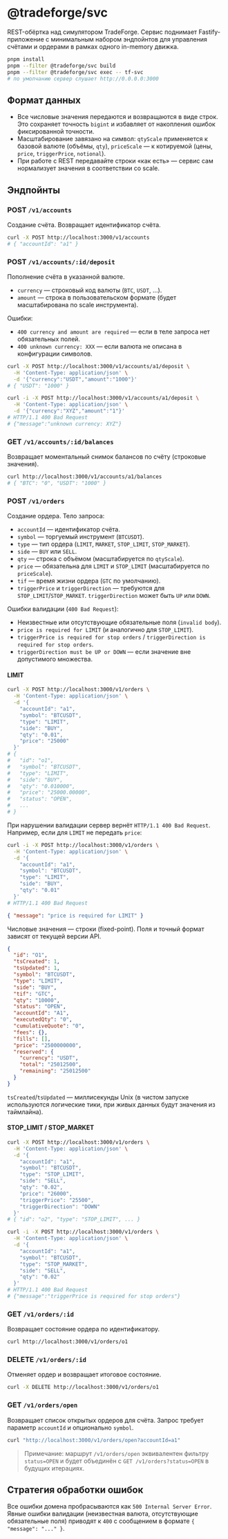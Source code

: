 # @tradeforge/svc

REST-обёртка над симулятором TradeForge. Сервис поднимает Fastify-приложение с минимальным набором эндпойнтов для управления счётами и ордерами в рамках одного in-memory движка.

```bash
pnpm install
pnpm --filter @tradeforge/svc build
pnpm --filter @tradeforge/svc exec -- tf-svc
# по умолчанию сервер слушает http://0.0.0.0:3000
```

## Формат данных

- Все числовые значения передаются и возвращаются в виде строк. Это сохраняет точность `bigint` и избавляет от накопления ошибок фиксированной точности.
- Масштабирование завязано на символ: `qtyScale` применяется к базовой валюте (объёмы, `qty`), `priceScale` — к котируемой (цены, `price`, `triggerPrice`, `notional`).
- При работе с REST передавайте строки «как есть» — сервис сам нормализует значения в соответствии со scale.

## Эндпойнты

### POST `/v1/accounts`

Создание счёта. Возвращает идентификатор счёта.

```bash
curl -X POST http://localhost:3000/v1/accounts
# { "accountId": "a1" }
```

### POST `/v1/accounts/:id/deposit`

Пополнение счёта в указанной валюте.

- `currency` — строковый код валюты (`BTC`, `USDT`, ...).
- `amount` — строка в пользовательском формате (будет масштабирована по scale инструмента).

Ошибки:

- `400 currency and amount are required` — если в теле запроса нет обязательных полей.
- `400 unknown currency: XXX` — если валюта не описана в конфигурации символов.

```bash
curl -X POST http://localhost:3000/v1/accounts/a1/deposit \
  -H 'Content-Type: application/json' \
  -d '{"currency":"USDT","amount":"1000"}'
# { "USDT": "1000" }
```

```bash
curl -i -X POST http://localhost:3000/v1/accounts/a1/deposit \
  -H 'Content-Type: application/json' \
  -d '{"currency":"XYZ","amount":"1"}'
# HTTP/1.1 400 Bad Request
# {"message":"unknown currency: XYZ"}
```

### GET `/v1/accounts/:id/balances`

Возвращает моментальный снимок балансов по счёту (строковые значения).

```bash
curl http://localhost:3000/v1/accounts/a1/balances
# { "BTC": "0", "USDT": "1000" }
```

### POST `/v1/orders`

Создание ордера. Тело запроса:

- `accountId` — идентификатор счёта.
- `symbol` — торгуемый инструмент (`BTCUSDT`).
- `type` — тип ордера (`LIMIT`, `MARKET`, `STOP_LIMIT`, `STOP_MARKET`).
- `side` — `BUY` или `SELL`.
- `qty` — строка с объёмом (масштабируется по `qtyScale`).
- `price` — обязательна для `LIMIT` и `STOP_LIMIT` (масштабируется по `priceScale`).
- `tif` — время жизни ордера (`GTC` по умолчанию).
- `triggerPrice` и `triggerDirection` — требуются для `STOP_LIMIT`/`STOP_MARKET`. `triggerDirection` может быть `UP` или `DOWN`.

Ошибки валидации (`400 Bad Request`):

- Неизвестные или отсутствующие обязательные поля (`invalid body`).
- `price is required for LIMIT` (и аналогично для `STOP_LIMIT`).
- `triggerPrice is required for stop orders` / `triggerDirection is required for stop orders`.
- `triggerDirection must be UP or DOWN` — если значение вне допустимого множества.

#### LIMIT

```bash
curl -X POST http://localhost:3000/v1/orders \
  -H 'Content-Type: application/json' \
  -d '{
    "accountId": "a1",
    "symbol": "BTCUSDT",
    "type": "LIMIT",
    "side": "BUY",
    "qty": "0.01",
    "price": "25000"
  }'
# {
#   "id": "o1",
#   "symbol": "BTCUSDT",
#   "type": "LIMIT",
#   "side": "BUY",
#   "qty": "0.010000",
#   "price": "25000.00000",
#   "status": "OPEN",
#   ...
# }
```

При нарушении валидации сервер вернёт `HTTP/1.1 400 Bad Request`. Например, если для `LIMIT` не передать `price`:

```bash
curl -i -X POST http://localhost:3000/v1/orders \
  -H 'Content-Type: application/json' \
  -d '{
    "accountId": "a1",
    "symbol": "BTCUSDT",
    "type": "LIMIT",
    "side": "BUY",
    "qty": "0.01"
  }'
# HTTP/1.1 400 Bad Request
```

```json
{ "message": "price is required for LIMIT" }
```

Числовые значения — строки (fixed-point). Поля и точный формат зависят от текущей версии API.

```json
{
  "id": "O1",
  "tsCreated": 1,
  "tsUpdated": 1,
  "symbol": "BTCUSDT",
  "type": "LIMIT",
  "side": "BUY",
  "tif": "GTC",
  "qty": "10000",
  "status": "OPEN",
  "accountId": "A1",
  "executedQty": "0",
  "cumulativeQuote": "0",
  "fees": {},
  "fills": [],
  "price": "2500000000",
  "reserved": {
    "currency": "USDT",
    "total": "25012500",
    "remaining": "25012500"
  }
}
```

`tsCreated`/`tsUpdated` — миллисекунды Unix (в чистом запуске используются логические тики, при живых данных будут значения из таймлайна).

#### STOP_LIMIT / STOP_MARKET

```bash
curl -X POST http://localhost:3000/v1/orders \
  -H 'Content-Type: application/json' \
  -d '{
    "accountId": "a1",
    "symbol": "BTCUSDT",
    "type": "STOP_LIMIT",
    "side": "SELL",
    "qty": "0.02",
    "price": "26000",
    "triggerPrice": "25500",
    "triggerDirection": "DOWN"
  }'
# { "id": "o2", "type": "STOP_LIMIT", ... }
```

```bash
curl -i -X POST http://localhost:3000/v1/orders \
  -H 'Content-Type: application/json' \
  -d '{
    "accountId": "a1",
    "symbol": "BTCUSDT",
    "type": "STOP_MARKET",
    "side": "SELL",
    "qty": "0.02"
  }'
# HTTP/1.1 400 Bad Request
# {"message":"triggerPrice is required for stop orders"}
```

### GET `/v1/orders/:id`

Возвращает состояние ордера по идентификатору.

```bash
curl http://localhost:3000/v1/orders/o1
```

### DELETE `/v1/orders/:id`

Отменяет ордер и возвращает итоговое состояние.

```bash
curl -X DELETE http://localhost:3000/v1/orders/o1
```

### GET `/v1/orders/open`

Возвращает список открытых ордеров для счёта. Запрос требует параметр `accountId` и опционально `symbol`.

```bash
curl "http://localhost:3000/v1/orders/open?accountId=a1"
```

> Примечание: маршрут `/v1/orders/open` эквивалентен фильтру `status=OPEN` и будет объединён с `GET /v1/orders?status=OPEN` в будущих итерациях.

## Стратегия обработки ошибок

Все ошибки домена пробрасываются как `500 Internal Server Error`. Явные ошибки валидации (неизвестная валюта, отсутствующие обязательные поля) приводят к `400` с сообщением в формате `{ "message": "..." }`.
